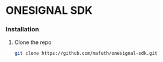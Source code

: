 # ONESIGNAL SDK
### Installation

1. Clone the repo
   ```sh
   git clone https://github.com/mafuth/onesignal-sdk.git
   ```

